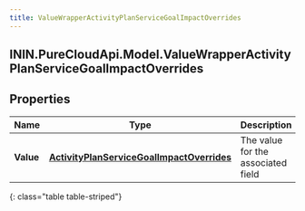 ```yaml
---
title: ValueWrapperActivityPlanServiceGoalImpactOverrides
---
```

## ININ.PureCloudApi.Model.ValueWrapperActivityPlanServiceGoalImpactOverrides

## Properties

|Name | Type | Description | Notes|
|------------ | ------------- | ------------- | -------------|
| **Value** | [**ActivityPlanServiceGoalImpactOverrides**](ActivityPlanServiceGoalImpactOverrides.html) | The value for the associated field | [optional] |
{: class="table table-striped"}


